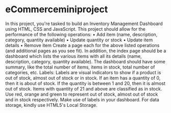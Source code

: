 # eCommerceminiproject
In this project, you're tasked to build an Inventory Management Dashboard using HTML, CSS
and JavaScript. This project should allow for the performance of the following operations:
• Add item (name, description, category, quantity available)
• Update quantity or stock
• Update item details
• Remove item
Create a page each for the above listed operations (and additional pages as you see fit). In addition, 
the index page should be a dashboard which lists the various items with all its details (name, 
description, category, quantity available). The dashboard should have some summary, like the total 
number of items, items in stock, total number of categories, etc.
Labels: Labels are visual indicators to show if a product is out of stock, almost out of stock or 
in stock. If an item has a quantity of 0, then it is about of stock. If the quantity is between 1 and 
20, then it is almost out of stock. Items with quantity of 21 and above are classified as in stock. 
Use red, orange and green to represent out of stock, almost out of stock and in stock 
respectively. Make use of labels in your dashboard.
For data storage, kindly use HTML5's Local Storage.
